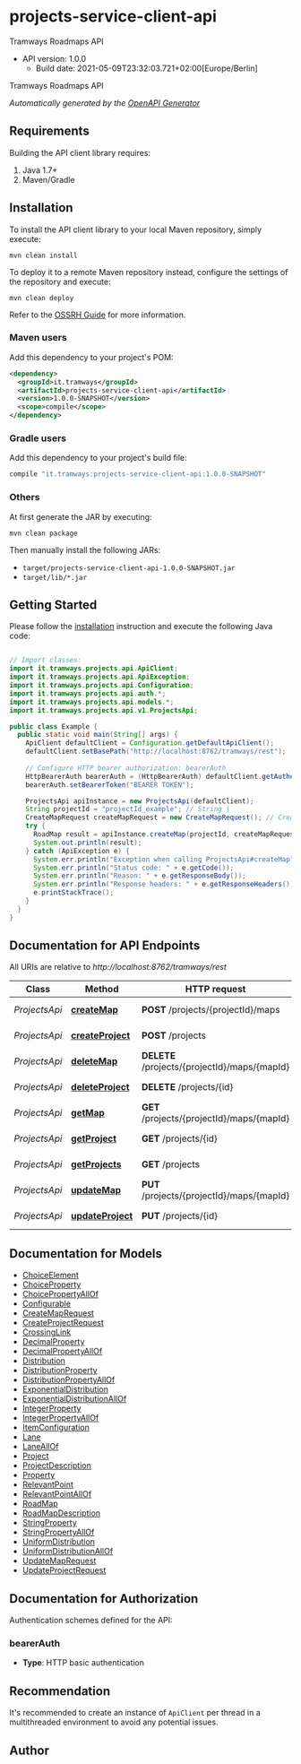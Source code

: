# projects-service-client-api

Tramways Roadmaps API
- API version: 1.0.0
  - Build date: 2021-05-09T23:32:03.721+02:00[Europe/Berlin]

Tramways Roadmaps API


*Automatically generated by the [OpenAPI Generator](https://openapi-generator.tech)*


## Requirements

Building the API client library requires:
1. Java 1.7+
2. Maven/Gradle

## Installation

To install the API client library to your local Maven repository, simply execute:

```shell
mvn clean install
```

To deploy it to a remote Maven repository instead, configure the settings of the repository and execute:

```shell
mvn clean deploy
```

Refer to the [OSSRH Guide](http://central.sonatype.org/pages/ossrh-guide.html) for more information.

### Maven users

Add this dependency to your project's POM:

```xml
<dependency>
  <groupId>it.tramways</groupId>
  <artifactId>projects-service-client-api</artifactId>
  <version>1.0.0-SNAPSHOT</version>
  <scope>compile</scope>
</dependency>
```

### Gradle users

Add this dependency to your project's build file:

```groovy
compile "it.tramways:projects-service-client-api:1.0.0-SNAPSHOT"
```

### Others

At first generate the JAR by executing:

```shell
mvn clean package
```

Then manually install the following JARs:

* `target/projects-service-client-api-1.0.0-SNAPSHOT.jar`
* `target/lib/*.jar`

## Getting Started

Please follow the [installation](#installation) instruction and execute the following Java code:

```java

// Import classes:
import it.tramways.projects.api.ApiClient;
import it.tramways.projects.api.ApiException;
import it.tramways.projects.api.Configuration;
import it.tramways.projects.api.auth.*;
import it.tramways.projects.api.models.*;
import it.tramways.projects.api.v1.ProjectsApi;

public class Example {
  public static void main(String[] args) {
    ApiClient defaultClient = Configuration.getDefaultApiClient();
    defaultClient.setBasePath("http://localhost:8762/tramways/rest");
    
    // Configure HTTP bearer authorization: bearerAuth
    HttpBearerAuth bearerAuth = (HttpBearerAuth) defaultClient.getAuthentication("bearerAuth");
    bearerAuth.setBearerToken("BEARER TOKEN");

    ProjectsApi apiInstance = new ProjectsApi(defaultClient);
    String projectId = "projectId_example"; // String | 
    CreateMapRequest createMapRequest = new CreateMapRequest(); // CreateMapRequest | 
    try {
      RoadMap result = apiInstance.createMap(projectId, createMapRequest);
      System.out.println(result);
    } catch (ApiException e) {
      System.err.println("Exception when calling ProjectsApi#createMap");
      System.err.println("Status code: " + e.getCode());
      System.err.println("Reason: " + e.getResponseBody());
      System.err.println("Response headers: " + e.getResponseHeaders());
      e.printStackTrace();
    }
  }
}

```

## Documentation for API Endpoints

All URIs are relative to *http://localhost:8762/tramways/rest*

Class | Method | HTTP request | Description
------------ | ------------- | ------------- | -------------
*ProjectsApi* | [**createMap**](docs/ProjectsApi.md#createMap) | **POST** /projects/{projectId}/maps | Creates a map
*ProjectsApi* | [**createProject**](docs/ProjectsApi.md#createProject) | **POST** /projects | Creates a new project
*ProjectsApi* | [**deleteMap**](docs/ProjectsApi.md#deleteMap) | **DELETE** /projects/{projectId}/maps/{mapId} | Deletes a map
*ProjectsApi* | [**deleteProject**](docs/ProjectsApi.md#deleteProject) | **DELETE** /projects/{id} | Deletes a project
*ProjectsApi* | [**getMap**](docs/ProjectsApi.md#getMap) | **GET** /projects/{projectId}/maps/{mapId} | Gets a map
*ProjectsApi* | [**getProject**](docs/ProjectsApi.md#getProject) | **GET** /projects/{id} | Gets project
*ProjectsApi* | [**getProjects**](docs/ProjectsApi.md#getProjects) | **GET** /projects | Gets user projects
*ProjectsApi* | [**updateMap**](docs/ProjectsApi.md#updateMap) | **PUT** /projects/{projectId}/maps/{mapId} | Updates a map
*ProjectsApi* | [**updateProject**](docs/ProjectsApi.md#updateProject) | **PUT** /projects/{id} | Updates a project


## Documentation for Models

 - [ChoiceElement](docs/ChoiceElement.md)
 - [ChoiceProperty](docs/ChoiceProperty.md)
 - [ChoicePropertyAllOf](docs/ChoicePropertyAllOf.md)
 - [Configurable](docs/Configurable.md)
 - [CreateMapRequest](docs/CreateMapRequest.md)
 - [CreateProjectRequest](docs/CreateProjectRequest.md)
 - [CrossingLink](docs/CrossingLink.md)
 - [DecimalProperty](docs/DecimalProperty.md)
 - [DecimalPropertyAllOf](docs/DecimalPropertyAllOf.md)
 - [Distribution](docs/Distribution.md)
 - [DistributionProperty](docs/DistributionProperty.md)
 - [DistributionPropertyAllOf](docs/DistributionPropertyAllOf.md)
 - [ExponentialDistribution](docs/ExponentialDistribution.md)
 - [ExponentialDistributionAllOf](docs/ExponentialDistributionAllOf.md)
 - [IntegerProperty](docs/IntegerProperty.md)
 - [IntegerPropertyAllOf](docs/IntegerPropertyAllOf.md)
 - [ItemConfiguration](docs/ItemConfiguration.md)
 - [Lane](docs/Lane.md)
 - [LaneAllOf](docs/LaneAllOf.md)
 - [Project](docs/Project.md)
 - [ProjectDescription](docs/ProjectDescription.md)
 - [Property](docs/Property.md)
 - [RelevantPoint](docs/RelevantPoint.md)
 - [RelevantPointAllOf](docs/RelevantPointAllOf.md)
 - [RoadMap](docs/RoadMap.md)
 - [RoadMapDescription](docs/RoadMapDescription.md)
 - [StringProperty](docs/StringProperty.md)
 - [StringPropertyAllOf](docs/StringPropertyAllOf.md)
 - [UniformDistribution](docs/UniformDistribution.md)
 - [UniformDistributionAllOf](docs/UniformDistributionAllOf.md)
 - [UpdateMapRequest](docs/UpdateMapRequest.md)
 - [UpdateProjectRequest](docs/UpdateProjectRequest.md)


## Documentation for Authorization

Authentication schemes defined for the API:
### bearerAuth

- **Type**: HTTP basic authentication


## Recommendation

It's recommended to create an instance of `ApiClient` per thread in a multithreaded environment to avoid any potential issues.

## Author



